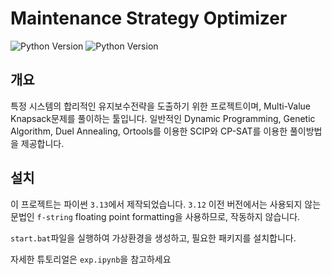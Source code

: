 # Maintenance Strategy Optimizer

![Python Version](https://img.shields.io/badge/python-3.13-blue)
![Python Version](https://img.shields.io/badge/python-3.12-blue)

## 개요

특정 시스템의 합리적인 유지보수전략을 도출하기 위한 프로젝트이며, Multi-Value Knapsack문제를 풀이하는 툴입니다.
일반적인 Dynamic Programming, Genetic Algorithm, Duel Annealing, Ortools를 이용한 SCIP와 CP-SAT를 이용한 풀이방법을 제공합니다.

## 설치

이 프로젝트는 파이썬 `3.13`에서 제작되었습니다. `3.12` 이전 버전에서는 사용되지 않는 문법인 `f-string` floating point formatting을 사용하므로, 작동하지 않습니다.

`start.bat`파일을 실행하여 가상환경을 생성하고, 필요한 패키지를 설치합니다.

자세한 튜토리얼은 `exp.ipynb`을 참고하세요
